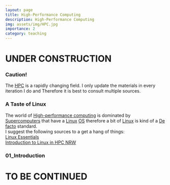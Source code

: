 ```yaml
---
layout: page
title: High-Performance Computing
description: High-Performance Computing
img: assets/img/HPC.jpg
importance: 2
category: teaching
---
```


# UNDER CONSTRUCTION
### Caution!
The [HPC](https://en.wikipedia.org/wiki/High-performance_computing) is a rapidly changing field. I only update the materials in every iteration I do and Therefore it is best to consult multiple sources.
### A Taste of Linux
The world of [High-performance computing](https://en.wikipedia.org/wiki/High-performance_computing) is dominated by [Supercomputers](https://en.wikipedia.org/wiki/Supercomputer) that 
have a [Linux](https://en.wikipedia.org/wiki/Linux) [OS](https://en.wikipedia.org/wiki/Operating_system) therefore a bit of [Linux](https://en.wikipedia.org/wiki/Linux) is kind of a [De facto](https://en.wikipedia.org/wiki/De_facto) standard.  
I suggest the following sources to a get a hang of things:  
[Linux Essentials](https://learning.lpi.org/pdfstore/LPI-Learning-Material-010-160-en.pdf)  
[Introduction to Linux in HPC NRW](https://hpc-wiki.info/hpc/Introduction_to_Linux_in_HPC)  
### 01_Introduction


# TO BE CONTINUED
